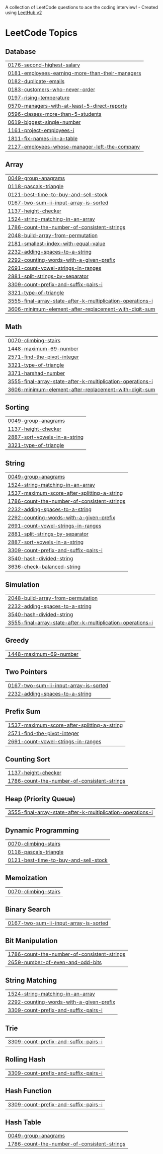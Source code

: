 A collection of LeetCode questions to ace the coding interview! - Created using [LeetHub v2](https://github.com/arunbhardwaj/LeetHub-2.0)
<!---LeetCode Topics Start-->
# LeetCode Topics
## Database
|  |
| ------- |
| [0176-second-highest-salary](https://github.com/sadiquesq/leetcode/tree/master/0176-second-highest-salary) |
| [0181-employees-earning-more-than-their-managers](https://github.com/sadiquesq/leetcode/tree/master/0181-employees-earning-more-than-their-managers) |
| [0182-duplicate-emails](https://github.com/sadiquesq/leetcode/tree/master/0182-duplicate-emails) |
| [0183-customers-who-never-order](https://github.com/sadiquesq/leetcode/tree/master/0183-customers-who-never-order) |
| [0197-rising-temperature](https://github.com/sadiquesq/leetcode/tree/master/0197-rising-temperature) |
| [0570-managers-with-at-least-5-direct-reports](https://github.com/sadiquesq/leetcode/tree/master/0570-managers-with-at-least-5-direct-reports) |
| [0596-classes-more-than-5-students](https://github.com/sadiquesq/leetcode/tree/master/0596-classes-more-than-5-students) |
| [0619-biggest-single-number](https://github.com/sadiquesq/leetcode/tree/master/0619-biggest-single-number) |
| [1161-project-employees-i](https://github.com/sadiquesq/leetcode/tree/master/1161-project-employees-i) |
| [1811-fix-names-in-a-table](https://github.com/sadiquesq/leetcode/tree/master/1811-fix-names-in-a-table) |
| [2127-employees-whose-manager-left-the-company](https://github.com/sadiquesq/leetcode/tree/master/2127-employees-whose-manager-left-the-company) |
## Array
|  |
| ------- |
| [0049-group-anagrams](https://github.com/sadiquesq/leetcode/tree/master/0049-group-anagrams) |
| [0118-pascals-triangle](https://github.com/sadiquesq/leetcode/tree/master/0118-pascals-triangle) |
| [0121-best-time-to-buy-and-sell-stock](https://github.com/sadiquesq/leetcode/tree/master/0121-best-time-to-buy-and-sell-stock) |
| [0167-two-sum-ii-input-array-is-sorted](https://github.com/sadiquesq/leetcode/tree/master/0167-two-sum-ii-input-array-is-sorted) |
| [1137-height-checker](https://github.com/sadiquesq/leetcode/tree/master/1137-height-checker) |
| [1524-string-matching-in-an-array](https://github.com/sadiquesq/leetcode/tree/master/1524-string-matching-in-an-array) |
| [1786-count-the-number-of-consistent-strings](https://github.com/sadiquesq/leetcode/tree/master/1786-count-the-number-of-consistent-strings) |
| [2048-build-array-from-permutation](https://github.com/sadiquesq/leetcode/tree/master/2048-build-array-from-permutation) |
| [2181-smallest-index-with-equal-value](https://github.com/sadiquesq/leetcode/tree/master/2181-smallest-index-with-equal-value) |
| [2232-adding-spaces-to-a-string](https://github.com/sadiquesq/leetcode/tree/master/2232-adding-spaces-to-a-string) |
| [2292-counting-words-with-a-given-prefix](https://github.com/sadiquesq/leetcode/tree/master/2292-counting-words-with-a-given-prefix) |
| [2691-count-vowel-strings-in-ranges](https://github.com/sadiquesq/leetcode/tree/master/2691-count-vowel-strings-in-ranges) |
| [2881-split-strings-by-separator](https://github.com/sadiquesq/leetcode/tree/master/2881-split-strings-by-separator) |
| [3309-count-prefix-and-suffix-pairs-i](https://github.com/sadiquesq/leetcode/tree/master/3309-count-prefix-and-suffix-pairs-i) |
| [3321-type-of-triangle](https://github.com/sadiquesq/leetcode/tree/master/3321-type-of-triangle) |
| [3555-final-array-state-after-k-multiplication-operations-i](https://github.com/sadiquesq/leetcode/tree/master/3555-final-array-state-after-k-multiplication-operations-i) |
| [3606-minimum-element-after-replacement-with-digit-sum](https://github.com/sadiquesq/leetcode/tree/master/3606-minimum-element-after-replacement-with-digit-sum) |
## Math
|  |
| ------- |
| [0070-climbing-stairs](https://github.com/sadiquesq/leetcode/tree/master/0070-climbing-stairs) |
| [1448-maximum-69-number](https://github.com/sadiquesq/leetcode/tree/master/1448-maximum-69-number) |
| [2571-find-the-pivot-integer](https://github.com/sadiquesq/leetcode/tree/master/2571-find-the-pivot-integer) |
| [3321-type-of-triangle](https://github.com/sadiquesq/leetcode/tree/master/3321-type-of-triangle) |
| [3371-harshad-number](https://github.com/sadiquesq/leetcode/tree/master/3371-harshad-number) |
| [3555-final-array-state-after-k-multiplication-operations-i](https://github.com/sadiquesq/leetcode/tree/master/3555-final-array-state-after-k-multiplication-operations-i) |
| [3606-minimum-element-after-replacement-with-digit-sum](https://github.com/sadiquesq/leetcode/tree/master/3606-minimum-element-after-replacement-with-digit-sum) |
## Sorting
|  |
| ------- |
| [0049-group-anagrams](https://github.com/sadiquesq/leetcode/tree/master/0049-group-anagrams) |
| [1137-height-checker](https://github.com/sadiquesq/leetcode/tree/master/1137-height-checker) |
| [2887-sort-vowels-in-a-string](https://github.com/sadiquesq/leetcode/tree/master/2887-sort-vowels-in-a-string) |
| [3321-type-of-triangle](https://github.com/sadiquesq/leetcode/tree/master/3321-type-of-triangle) |
## String
|  |
| ------- |
| [0049-group-anagrams](https://github.com/sadiquesq/leetcode/tree/master/0049-group-anagrams) |
| [1524-string-matching-in-an-array](https://github.com/sadiquesq/leetcode/tree/master/1524-string-matching-in-an-array) |
| [1537-maximum-score-after-splitting-a-string](https://github.com/sadiquesq/leetcode/tree/master/1537-maximum-score-after-splitting-a-string) |
| [1786-count-the-number-of-consistent-strings](https://github.com/sadiquesq/leetcode/tree/master/1786-count-the-number-of-consistent-strings) |
| [2232-adding-spaces-to-a-string](https://github.com/sadiquesq/leetcode/tree/master/2232-adding-spaces-to-a-string) |
| [2292-counting-words-with-a-given-prefix](https://github.com/sadiquesq/leetcode/tree/master/2292-counting-words-with-a-given-prefix) |
| [2691-count-vowel-strings-in-ranges](https://github.com/sadiquesq/leetcode/tree/master/2691-count-vowel-strings-in-ranges) |
| [2881-split-strings-by-separator](https://github.com/sadiquesq/leetcode/tree/master/2881-split-strings-by-separator) |
| [2887-sort-vowels-in-a-string](https://github.com/sadiquesq/leetcode/tree/master/2887-sort-vowels-in-a-string) |
| [3309-count-prefix-and-suffix-pairs-i](https://github.com/sadiquesq/leetcode/tree/master/3309-count-prefix-and-suffix-pairs-i) |
| [3540-hash-divided-string](https://github.com/sadiquesq/leetcode/tree/master/3540-hash-divided-string) |
| [3636-check-balanced-string](https://github.com/sadiquesq/leetcode/tree/master/3636-check-balanced-string) |
## Simulation
|  |
| ------- |
| [2048-build-array-from-permutation](https://github.com/sadiquesq/leetcode/tree/master/2048-build-array-from-permutation) |
| [2232-adding-spaces-to-a-string](https://github.com/sadiquesq/leetcode/tree/master/2232-adding-spaces-to-a-string) |
| [3540-hash-divided-string](https://github.com/sadiquesq/leetcode/tree/master/3540-hash-divided-string) |
| [3555-final-array-state-after-k-multiplication-operations-i](https://github.com/sadiquesq/leetcode/tree/master/3555-final-array-state-after-k-multiplication-operations-i) |
## Greedy
|  |
| ------- |
| [1448-maximum-69-number](https://github.com/sadiquesq/leetcode/tree/master/1448-maximum-69-number) |
## Two Pointers
|  |
| ------- |
| [0167-two-sum-ii-input-array-is-sorted](https://github.com/sadiquesq/leetcode/tree/master/0167-two-sum-ii-input-array-is-sorted) |
| [2232-adding-spaces-to-a-string](https://github.com/sadiquesq/leetcode/tree/master/2232-adding-spaces-to-a-string) |
## Prefix Sum
|  |
| ------- |
| [1537-maximum-score-after-splitting-a-string](https://github.com/sadiquesq/leetcode/tree/master/1537-maximum-score-after-splitting-a-string) |
| [2571-find-the-pivot-integer](https://github.com/sadiquesq/leetcode/tree/master/2571-find-the-pivot-integer) |
| [2691-count-vowel-strings-in-ranges](https://github.com/sadiquesq/leetcode/tree/master/2691-count-vowel-strings-in-ranges) |
## Counting Sort
|  |
| ------- |
| [1137-height-checker](https://github.com/sadiquesq/leetcode/tree/master/1137-height-checker) |
| [1786-count-the-number-of-consistent-strings](https://github.com/sadiquesq/leetcode/tree/master/1786-count-the-number-of-consistent-strings) |
## Heap (Priority Queue)
|  |
| ------- |
| [3555-final-array-state-after-k-multiplication-operations-i](https://github.com/sadiquesq/leetcode/tree/master/3555-final-array-state-after-k-multiplication-operations-i) |
## Dynamic Programming
|  |
| ------- |
| [0070-climbing-stairs](https://github.com/sadiquesq/leetcode/tree/master/0070-climbing-stairs) |
| [0118-pascals-triangle](https://github.com/sadiquesq/leetcode/tree/master/0118-pascals-triangle) |
| [0121-best-time-to-buy-and-sell-stock](https://github.com/sadiquesq/leetcode/tree/master/0121-best-time-to-buy-and-sell-stock) |
## Memoization
|  |
| ------- |
| [0070-climbing-stairs](https://github.com/sadiquesq/leetcode/tree/master/0070-climbing-stairs) |
## Binary Search
|  |
| ------- |
| [0167-two-sum-ii-input-array-is-sorted](https://github.com/sadiquesq/leetcode/tree/master/0167-two-sum-ii-input-array-is-sorted) |
## Bit Manipulation
|  |
| ------- |
| [1786-count-the-number-of-consistent-strings](https://github.com/sadiquesq/leetcode/tree/master/1786-count-the-number-of-consistent-strings) |
| [2659-number-of-even-and-odd-bits](https://github.com/sadiquesq/leetcode/tree/master/2659-number-of-even-and-odd-bits) |
## String Matching
|  |
| ------- |
| [1524-string-matching-in-an-array](https://github.com/sadiquesq/leetcode/tree/master/1524-string-matching-in-an-array) |
| [2292-counting-words-with-a-given-prefix](https://github.com/sadiquesq/leetcode/tree/master/2292-counting-words-with-a-given-prefix) |
| [3309-count-prefix-and-suffix-pairs-i](https://github.com/sadiquesq/leetcode/tree/master/3309-count-prefix-and-suffix-pairs-i) |
## Trie
|  |
| ------- |
| [3309-count-prefix-and-suffix-pairs-i](https://github.com/sadiquesq/leetcode/tree/master/3309-count-prefix-and-suffix-pairs-i) |
## Rolling Hash
|  |
| ------- |
| [3309-count-prefix-and-suffix-pairs-i](https://github.com/sadiquesq/leetcode/tree/master/3309-count-prefix-and-suffix-pairs-i) |
## Hash Function
|  |
| ------- |
| [3309-count-prefix-and-suffix-pairs-i](https://github.com/sadiquesq/leetcode/tree/master/3309-count-prefix-and-suffix-pairs-i) |
## Hash Table
|  |
| ------- |
| [0049-group-anagrams](https://github.com/sadiquesq/leetcode/tree/master/0049-group-anagrams) |
| [1786-count-the-number-of-consistent-strings](https://github.com/sadiquesq/leetcode/tree/master/1786-count-the-number-of-consistent-strings) |
<!---LeetCode Topics End-->